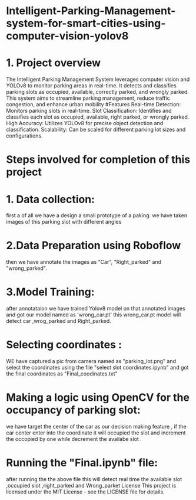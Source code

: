 # Intelligent-Parking-Management-system-for-smart-cities-using-computer-vision-yolov8
# 1. Project overview
The Intelligent Parking Management System leverages computer vision and YOLOv8 to monitor parking areas in real-time. It detects and classifies parking slots as occupied, available, correctly parked, and wrongly parked. This system aims to streamline parking management, reduce traffic congestion, and enhance urban mobility #Features Real-time Detection: Monitors parking slots in real-time. Slot Classification: Identifies and classifies each slot as occupied, available, right parked, or wrongly parked. High Accuracy: Utilizes YOLOv8 for precise object detection and classification. Scalability: Can be scaled for different parking lot sizes and configurations.

# Steps involved for completion of this project
# 1. Data collection:
first a of all we have a design a small prototype of a paking. we have taken images of this parking slot with different angles

# 2.Data Preparation using Roboflow
then we have annotate the images as "Car", "Right_parked" and "wrong_parked".

# 3.Model Training:
after annotataion we have trained Yolov8 model on that annotated images and got our model named as 'wrong_car.pt' this wrong_car.pt model will detect car ,wrog_parked and Right_parked.

# Selecting coordinates :
WE have captured a pic from camera named as "parking_lot.png" and select the coordinates using the file "select slot coordinates.ipynb" and got the final coordinates as "Final_coodinates.txt"

# Making a logic using OpenCV for the occupancy of parking slot:
we have target the center of the car as our decision making feature , if the car center enter into the coordinate it will occupied the slot and increment the occopied by one while decrement the availabe slot .

# Running the "Final.ipynb" file:
after running the the above file this will detect real time the available slot ,occupied slot ,right_parked and Wrong_parket License This project is licensed under the MIT License - see the LICENSE file for details.
